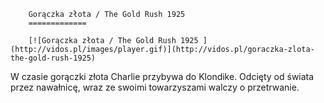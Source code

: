 
        Gorączka złota / The Gold Rush 1925 
        =============
        
        [![Gorączka złota / The Gold Rush 1925 ](http://vidos.pl/images/player.gif)](http://vidos.pl/goraczka-zlota-the-gold-rush-1925)
        
        
 W czasie gorączki złota Charlie przybywa do Klondike. Odcięty od świata przez nawałnicę, wraz ze swoimi towarzyszami walczy o przetrwanie.
    